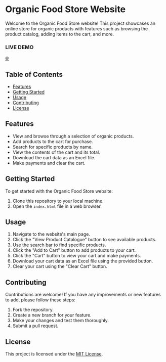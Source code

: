 # Organic Food Store Website

Welcome to the Organic Food Store website! This project showcases an online store for organic products with features such as browsing the product catalog, adding items to the cart, and more.

### LIVE DEMO 
[🌐](https://akash2king.github.io/Web-projects/) 
## Table of Contents
- [Features](#features)
- [Getting Started](#getting-started)
- [Usage](#usage)
- [Contributing](#contributing)
- [License](#license)

## Features

- View and browse through a selection of organic products.
- Add products to the cart for purchase.
- Search for specific products by name.
- View the contents of the cart and its total.
- Download the cart data as an Excel file.
- Make payments and clear the cart.

## Getting Started

To get started with the Organic Food Store website:

1. Clone this repository to your local machine.
2. Open the `index.html` file in a web browser.

## Usage

1. Navigate to the website's main page.
2. Click the "View Product Catalogue" button to see available products.
3. Use the search bar to find specific products.
4. Click the "Add to Cart" button to add products to your cart.
5. Click the "Cart" button to view your cart and make payments.
6. Download your cart data as an Excel file using the provided button.
7. Clear your cart using the "Clear Cart" button.

## Contributing

Contributions are welcome! If you have any improvements or new features to add, please follow these steps:

1. Fork the repository.
2. Create a new branch for your feature.
3. Make your changes and test them thoroughly.
4. Submit a pull request.

## License

This project is licensed under the [MIT License](LICENSE).
